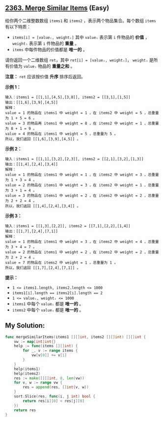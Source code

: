 ## [2363. Merge Similar Items](https://leetcode.cn/problems/merge-similar-items) (Easy)

给你两个二维整数数组 `items1` 和 `items2` ，表示两个物品集合。每个数组 `items` 有以下特质：

- `items[i] = [valueᵢ, weightᵢ]` 其中 `valueᵢ` 表示第 `i` 件物品的 **价值** ， `weightᵢ` 表示第 `i` 件物品的 **重量** 。
- `items` 中每件物品的价值都是 **唯一的** 。

请你返回一个二维数组 `ret`，其中 `ret[i] = [valueᵢ, weightᵢ]`， `weightᵢ` 是所有价值为 `valueᵢ` 物品的 **重量之和** 。

**注意：** `ret` 应该按价值 **升序** 排序后返回。

**示例 1：**

```
输入：items1 = [[1,1],[4,5],[3,8]], items2 = [[3,1],[1,5]]
输出：[[1,6],[3,9],[4,5]]
解释：
value = 1 的物品在 items1 中 weight = 1 ，在 items2 中 weight = 5 ，总重量为 1 + 5 = 6 。
value = 3 的物品再 items1 中 weight = 8 ，在 items2 中 weight = 1 ，总重量为 8 + 1 = 9 。
value = 4 的物品在 items1 中 weight = 5 ，总重量为 5 。
所以，我们返回 [[1,6],[3,9],[4,5]] 。

```

**示例 2：**

```
输入：items1 = [[1,1],[3,2],[2,3]], items2 = [[2,1],[3,2],[1,3]]
输出：[[1,4],[2,4],[3,4]]
解释：
value = 1 的物品在 items1 中 weight = 1 ，在 items2 中 weight = 3 ，总重量为 1 + 3 = 4 。
value = 2 的物品在 items1 中 weight = 3 ，在 items2 中 weight = 1 ，总重量为 3 + 1 = 4 。
value = 3 的物品在 items1 中 weight = 2 ，在 items2 中 weight = 2 ，总重量为 2 + 2 = 4 。
所以，我们返回 [[1,4],[2,4],[3,4]] 。
```

**示例 3：**

```
输入：items1 = [[1,3],[2,2]], items2 = [[7,1],[2,2],[1,4]]
输出：[[1,7],[2,4],[7,1]]
解释：
value = 1 的物品在 items1 中 weight = 3 ，在 items2 中 weight = 4 ，总重量为 3 + 4 = 7 。
value = 2 的物品在 items1 中 weight = 2 ，在 items2 中 weight = 2 ，总重量为 2 + 2 = 4 。
value = 7 的物品在 items2 中 weight = 1 ，总重量为 1 。
所以，我们返回 [[1,7],[2,4],[7,1]] 。

```

**提示：**

- `1 <= items1.length, items2.length <= 1000`
- `items1[i].length == items2[i].length == 2`
- `1 <= valueᵢ, weightᵢ <= 1000`
- `items1` 中每个 `valueᵢ` 都是 **唯一的** 。
- `items2` 中每个 `valueᵢ` 都是 **唯一的** 。

## My Solution:

```go
func mergeSimilarItems(items1 [][]int, items2 [][]int) [][]int {
    vw := map[int]int{}
    help := func(items [][]int) {
        for _, v := range items {
            vw[v[0]] += v[1]
        }
    }
    help(items1)
    help(items2)
    res := make([][]int, 0, len(vw))
    for v, w := range vw {
        res = append(res, []int{v, w})
    }
    sort.Slice(res, func(i, j int) bool {
        return res[i][0] < res[j][0]
    })
    return res
}
```
